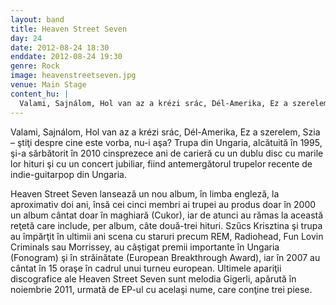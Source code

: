 ```yaml
---
layout: band
title: Heaven Street Seven
day: 24
date: 2012-08-24 18:30
enddate: 2012-08-24 19:30
genre: Rock
image: heavenstreetseven.jpg
venue: Main Stage
content_hu: |
  Valami, Sajnálom, Hol van az a krézi srác, Dél-Amerika, Ez a szerelem, Szia - ugye tudjuk, kikről van szó? Az 1995-ben alakult, 2010-ben fennállása tizenöt éves évfordulóját dupla válogatáslemezzel és jubileumi koncerttel ünneplő Heaven Street Seven az újkori hazai indie-gitárpop zenekarok idősebb nagytesója. Az új lemezeit nagyjából kétéves periódusokban prezentáló, kezdetben angol nyelven éneklő öttagú együttes 2000-ben jelentetett meg első ízben teljes egészében magyar nyelvű számokból álló dalcsokrot (Cukor), azóta pedig sorozatban szállítja az albumonként két-három közismert slágert produkáló „anyanyelvi” albumokat. Szűcs Krisztiánék az elmúlt években nagy sikerrel koncerteztek klubokban és fesztiválokon, s több világsztárral - REM, Radiohead, Fun Lovin Criminals, Morrissey - is léptek fel egy színpadon, nyertek rangos hazai (Fonogram) és komoly nemzetközi díjat (European Breakthrough Award) valamint 2007-ben tizenöt állomásos európai turnét is abszolváltak. A HS7 legfrissebb megjelenése a 2011 novemberétől hallható Gigerli című dal, és a három számot tartalmazó, december 6-tól ingyenesen letölthető Gigerli EP.
---
```


Valami, Sajnálom, Hol van az a krézi srác, Dél-Amerika, Ez a szerelem, Szia – ştiţi despre cine este vorba, nu-i aşa? Trupa din Ungaria, alcătuită în 1995, şi-a sărbătorit în 2010 cinsprezece ani de carieră cu un dublu disc cu marile lor hituri şi cu un concert jubiliar, fiind antemergătorul trupelor recente de indie-guitarpop din Ungaria.

Heaven Street Seven lansează un nou album, în limba engleză, la aproximativ doi ani, însă cei cinci membri ai trupei au produs doar în 2000 un album cântat doar în maghiară (Cukor), iar de atunci au rămas la această reţetă care include, per album, câte două-trei hituri. Szűcs Krisztina şi trupa au împărţit în ultimii ani scena cu staruri precum REM, Radiohead, Fun Lovin Criminals sau Morrissey, au câştigat premii importante în Ungaria (Fonogram) şi în străinătate (European Breakthrough Award), iar în 2007 au cântat în 15 oraşe în cadrul unui turneu european. Ultimele apariţii discografice ale Heaven Street Seven sunt melodia Gigerli, apărută în noiembrie 2011, urmată de EP-ul cu acelaşi nume, care conţine trei piese. 